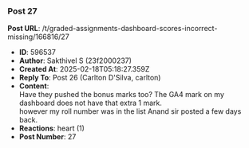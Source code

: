 ### Post 27
**Post URL**: /t/graded-assignments-dashboard-scores-incorrect-missing/166816/27
- **ID**: 596537
- **Author**: Sakthivel S (23f2000237)
- **Created At**: 2025-02-18T05:18:27.359Z
- **Reply To**: Post 26 (Carlton D'Silva, carlton)
- **Content**:  
  Have they pushed the bonus marks too? The GA4 mark on my dashboard does not have that extra 1 mark.<br>
however my roll number was in the list Anand sir posted a few days back.
- **Reactions**: heart (1)
- **Post Number**: 27


